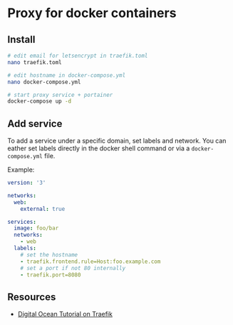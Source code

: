 # Proxy for docker containers

## Install

```sh
# edit email for letsencrypt in traefik.toml
nano traefik.toml

# edit hostname in docker-compose.yml
nano docker-compose.yml

# start proxy service + portainer
docker-compose up -d
```

## Add service

To add a service under a specific domain, set labels and network. You can eather set labels directly in the docker shell command or via a `docker-compose.yml` file.

Example:

```yml
version: '3'

networks:
  web:
    external: true

services:
  image: foo/bar
  networks: 
    - web
  labels:
    # set the hostname
    - traefik.frontend.rule=Host:foo.example.com
    # set a port if not 80 internally
    - traefik.port=8080
```

## Resources

* [Digital Ocean Tutorial on Traefik](https://www.digitalocean.com/community/tutorials/how-to-use-traefik-as-a-reverse-proxy-for-docker-containers-on-ubuntu-18-04)